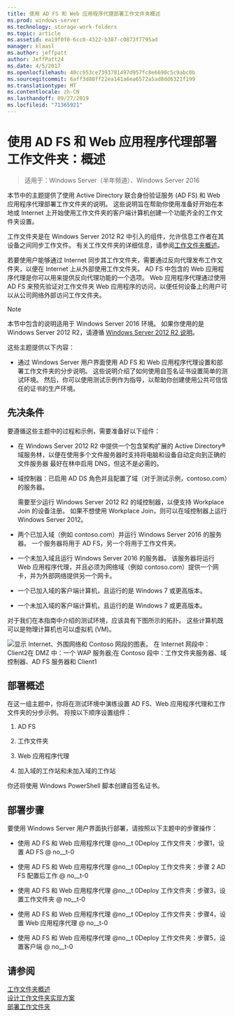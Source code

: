 ```yaml
---
title: 使用 AD FS 和 Web 应用程序代理部署工作文件夹概述
ms.prod: windows-server
ms.technology: storage-work-folders
ms.topic: article
ms.assetid: ea19f0f0-6cc0-4322-b387-c0873f7795ad
manager: klaasl
ms.author: jeffpatt
author: JeffPatt24
ms.date: 4/5/2017
ms.openlocfilehash: 40cc953ce7393781497d957fc8e6690c5c9abc0b
ms.sourcegitcommit: 6aff3d88ff22ea141a6ea6572a5ad8dd6321f199
ms.translationtype: MT
ms.contentlocale: zh-CN
ms.lasthandoff: 09/27/2019
ms.locfileid: "71365921"
---
```

# <a name="deploy-work-folders-with-ad-fs-and-web-application-proxy-overview"></a>使用 AD FS 和 Web 应用程序代理部署工作文件夹：概述

>适用于：Windows Server（半年频道）、Windows Server 2016

本节中的主题提供了使用 Active Directory 联合身份验证服务 (AD FS) 和 Web 应用程序代理部署工作文件夹的说明。 这些说明旨在帮助你使用准备好开始在本地或 Internet 上开始使用工作文件夹的客户端计算机创建一个功能齐全的工作文件夹设置。  
  
工作文件夹是在 Windows Server 2012 R2 中引入的组件，允许信息工作者在其设备之间同步工作文件。 有关工作文件夹的详细信息，请参阅[工作文件夹概述](Work-Folders-Overview.md)。  
  
若要使用户能够通过 Internet 同步其工作文件夹，需要通过反向代理发布工作文件夹，以便在 Internet 上从外部使用工作文件夹。 AD FS 中包含的 Web 应用程序代理是你可以用来提供反向代理功能的一个选项。 Web 应用程序代理通过使用 AD FS 来预先验证对工作文件夹 Web 应用程序的访问，以便任何设备上的用户可以从公司网络外部访问工作文件夹。 

> [!NOTE]
>   本节中包含的说明适用于 Windows Server 2016 环境。 如果你使用的是 Windows Server 2012 R2，请遵循 [Windows Server 2012 R2 说明](https://technet.microsoft.com/library/dn747208(v=ws.11).aspx)。
  
这些主题提供以下内容：  
  
-   通过 Windows Server 用户界面使用 AD FS 和 Web 应用程序代理设置和部署工作文件夹的分步说明。 这些说明介绍了如何使用自签名证书设置简单的测试环境。 然后，你可以使用测试示例作为指导，以帮助你创建使用公共可信信任的证书的生产环境。  
  
## <a name="prerequisites"></a>先决条件  
要遵循这些主题中的过程和示例，需要准备好以下组件：  
  
-   在 Windows Server 2012 R2 中提供一个包含架构扩展的 Active Directory® 域服务林，以便在使用多个文件服务器时支持将电脑和设备自动定向到正确的文件服务器 最好在林中启用 DNS，但这不是必需的。  
  
-   域控制器：已启用 AD DS 角色并且配置了域（对于测试示例，contoso.com）的服务器。  
  
    需要至少运行 Windows Server 2012 R2 的域控制器，以便支持 Workplace Join 的设备注册。 如果不想使用 Workplace Join，则可以在域控制器上运行 Windows Server 2012。  
  
-   两个已加入域（例如 contoso.com）并运行 Windows Server 2016 的服务器。 一个服务器将用于 AD FS，另一个将用于工作文件夹。  
  
-   一个未加入域且运行 Windows Server 2016 的服务器。 该服务器将运行 Web 应用程序代理，并且必须为网络域（例如 contoso.com）提供一个网卡，并为外部网络提供另一个网卡。  
  
-   一个已加入域的客户端计算机，且运行的是 Windows 7 或更高版本。  
  
-   一个未加入域的客户端计算机，且运行的是 Windows 7 或更高版本。  
  
对于我们在本指南中介绍的测试环境，应该具有下图所示的拓扑。 这些计算机既可以是物理计算机也可以虚拟机 (VM)。 
  
![显示 Internet、外围网络和 Contoso 网段的图表。 在 Internet 网段中：Client2在 DMZ 中：一个 WAP 服务器;在 Contoso 段中：工作文件夹服务器、域控制器、AD FS 服务器和 Client1](media/deploy-work-folders-adfs/WF_ADFS_WAP_Diagram.png)

## <a name="deployment-overview"></a>部署概述  
在这一组主题中，你将在测试环境中演练设置 AD FS、Web 应用程序代理和工作文件夹的分步示例。 将按以下顺序设置组件：  
  
1.  AD FS  
  
2.  工作文件夹  
  
3.  Web 应用程序代理  
  
4.  加入域的工作站和未加入域的工作站  
  
你还将使用 Windows PowerShell 脚本创建自签名证书。  
  
## <a name="deployment-steps"></a>部署步骤  
要使用 Windows Server 用户界面执行部署，请按照以下主题中的步骤操作：  
  
-   使用 AD FS 和 Web 应用程序代理 @no__t 0Deploy 工作文件夹：步骤1，设置 AD FS @ no__t-0  
  
-   使用 AD FS 和 Web 应用程序代理 @no__t 0Deploy 工作文件夹：步骤 2 AD FS 配置后工作 @ no__t-0  
  
-   使用 AD FS 和 Web 应用程序代理 @no__t 0Deploy 工作文件夹：步骤3，设置工作文件夹 @ no__t-0  
  
-   使用 AD FS 和 Web 应用程序代理 @no__t 0Deploy 工作文件夹：步骤4，设置 Web 应用程序代理 @ no__t-0  
  
-   使用 AD FS 和 Web 应用程序代理 @no__t 0Deploy 工作文件夹：步骤5，设置客户端 @ no__t-0  

## <a name="see-also"></a>请参阅  
[工作文件夹概述](Work-Folders-Overview.md)  
[设计工作文件夹实现方案](Plan-Work-Folders.md)  
[部署工作文件夹](Deploy-Work-Folders.md)  
  

